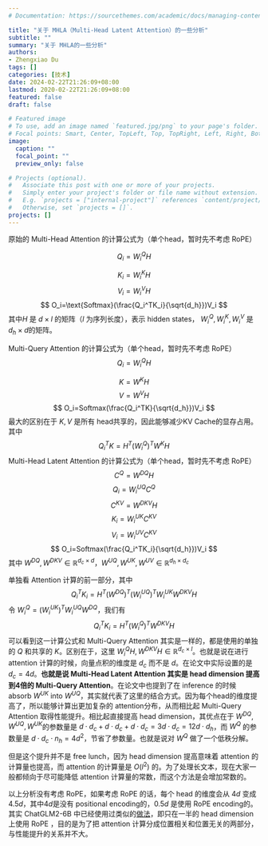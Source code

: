```yaml
---
# Documentation: https://sourcethemes.com/academic/docs/managing-content/

title: "关于 MHLA（Multi-Head Latent Attention）的一些分析"
subtitle: ""
summary: "关于 MHLA的一些分析"
authors: 
- Zhengxiao Du
tags: []
categories: [技术]
date: 2024-02-22T21:26:09+08:00
lastmod: 2020-02-22T21:26:09+08:00
featured: false
draft: false

# Featured image
# To use, add an image named `featured.jpg/png` to your page's folder.
# Focal points: Smart, Center, TopLeft, Top, TopRight, Left, Right, BottomLeft, Bottom, BottomRight.
image:
  caption: ""
  focal_point: ""
  preview_only: false

# Projects (optional).
#   Associate this post with one or more of your projects.
#   Simply enter your project's folder or file name without extension.
#   E.g. `projects = ["internal-project"]` references `content/project/deep-learning/index.md`.
#   Otherwise, set `projects = []`.
projects: []
---
```


原始的 Multi-Head Attention 的计算公式为（单个head，暂时先不考虑 RoPE）

$$
Q_i=W^Q_iH
$$

$$
K_i=W_i^KH
$$
$$
V_i=W^V_iH
$$
$$
O_i=\text{Softmax}(\frac{Q_i^TK_i}{\sqrt{d_h}})V_i
$$
其中$H$ 是 $d\times l$ 的矩阵（$l$ 为序列长度），表示 hidden states， $W^Q_i, W^K_i, W^V_i$ 是 $d_h\times d$的矩阵。

Multi-Query Attention 的计算公式为（单个head，暂时先不考虑 RoPE）
$$
Q_i=W^Q_iH
$$

$$
K=W^KH
$$
$$
V=W^VH
$$
$$
O_i=Softmax(\frac{Q_i^TK}{\sqrt{d_h}})V_i
$$
最大的区别在于 $K,V$ 是所有 head共享的，因此能够减少KV Cache的显存占用。其中
$$
Q_i^TK=H^T(W_i^Q)^TW^KH
$$
Multi-Head Latent Attention 的计算公式为（单个head，暂时先不考虑 RoPE）
$$
C^Q=W^{DQ}H
$$
$$
Q_i=W^{UQ}_iC^Q
$$
$$
C^{KV}=W^{DKV}H
$$
$$
K_i=W_i^{UK}C^{KV}
$$
$$
V_i=W_i^{UV}C^{KV}
$$
$$
O_i=Softmax(\frac{Q_i^TK_i}{\sqrt{d_h}})V_i
$$
其中 $W^{DQ}, W^{DKV}\in \mathbb{R}^{d_c\times d}$，$W^{UQ},W^{UK},W^{UV}\in\mathbb{R}^{d_h\times d_c}$

单独看 Attention 计算的前一部分，其中 
$$
Q_i^TK_i=H^T(W^{DQ})^T(W_i^{UQ})^TW^{UK}_iW^{DKV}H
$$
令 $W_i^Q=(W_i^{UK})^TW_i^{UQ}W^{DQ}$，我们有
$$
Q_i^TK_i=H^T(W_i^Q)^TW^{DKV}H
$$
可以看到这一计算公式和 Multi-Query Attention 其实是一样的，都是使用的单独的 $Q$ 和共享的 $K$。区别在于，这里 $W_i^QH,W^{DKV}H\in\mathbb{R}^{d_c\times l}$。也就是说在进行 attention 计算的时候，向量点积的维度是 $d_c$  而不是 $d$。在论文中实际设置的是 $d_c=4d$。**也就是说 Multi-Head Latent Attention 其实是 head dimension 提高到4倍的 Multi-Query Attention**。在论文中也提到了在 inference 的时候 absorb $W^{UK}$ into $W^{UQ}$，其实就代表了这里的结合方式。因为每个head的维度提高了，所以能够计算出更加复杂的 attention分布，从而相比起 Multi-Query Attention 取得性能提升。相比起直接提高 head dimension，其优点在于 $W^{DQ},W^{UQ},W^{UK}$的参数量是 $d\cdot d_c+d \cdot d_c+ d \cdot d_c=3d\cdot d_c=12d\cdot d_h$，而 $W^Q$ 的参数量是 $d \cdot d_c\cdot n_h=4d^2$，节省了参数量。也就是说对 $W^Q$ 做了一个低秩分解。

但是这个提升并不是 free lunch，因为 head dimension 提高意味着 attention 的计算量也提高，而 attention 的计算量是 $O(l^2)$ 的。为了处理长文本，现在大家一般都倾向于尽可能降低 attention 计算量的常数，而这个方法是会增加常数的。

以上分析没有考虑 RoPE，如果考虑 RoPE 的话，每个 head 的维度会从 $4d$ 变成 $4.5d$，其中$4d$是没有 positional encoding的，$0.5d$ 是使用 RoPE encoding的。其实 ChatGLM2-6B 中已经使用过类似的[做法](https://huggingface.co/THUDM/chatglm2-6b/blob/main/modeling_chatglm.py#L161)，即只在一半的 head dimension 上使用 RoPE ，目的是为了把 attention 计算分成位置相关和位置无关的两部分，与性能提升的关系并不大。